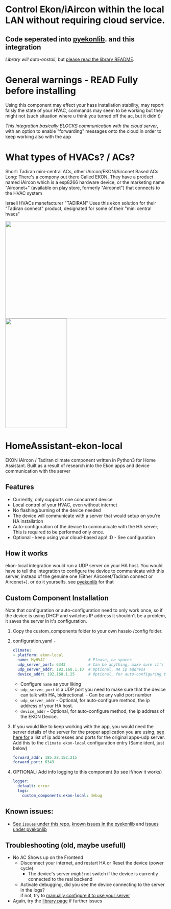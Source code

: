 # Control Ekon/iAircon within the local LAN without requiring cloud service.
## Code seperated into [pyekonlib](https://github.com/hllhll/pyekonlib). and this integration
*Library will auto-onstall*, but [please read the library README](https://github.com/hllhll/pyekonlib).
 
# General warnings - READ Fully before installing
Using this component may effect your hass installation stability, may report falsly the state of your HVAC, commands may seem to be working but they might not (such situation where u think you turned off the ac, but it didn't)

*This integration basically *BLOCKS* communication with the cloud server*, with an option to enable "forwarding" messages onto the cloud in order to keep working also with the app

# What types of HVACs? / ACs?
Short: Tadiran mini-central ACs, other iAircon/EKON/Airconet Based ACs
Long:
There's a compony out there Called EKON, They have a product named iAircon which is a esp8266 hardware device, or the marketing name 
"Airconet+" (available on play store, formerly "Airconet") that connects to the HVAC system

Israeli HVACs manefacturer "TADIRAN" Uses this ekon solution for their "Tadiran connect" product, designated for some of their "mini central hvacs"

<img src="https://g-rafa.co.il/wp-content/uploads/2017/06/tadiran1-e1498462193178-1024x609.jpg" width="512px" height="305px" />
<img src="https://lh3.googleusercontent.com/43-jwjJFMF1Q1ft6P7e6Su8wxygdrlRe1B5cY3o2dZAgACU-kYZ9Uql4cFVAuiGgdg=w1396-h686-rw" width="193px" height="343px" />

# HomeAssistant-ekon-local
EKON iAircon / Tadiran climate component written in Python3 for Home Assistant.
Built as a result of research into the Ekon apps and device communication with the server

## Features
- Currently, only supports one concurrent device
- Local control of your HVAC, even without internet
- No flashing/burning of the device needed
- The device will communicate with a server that would setup on you're HA installation
- Auto-configuration of the device to communicate with the HA server; This is required to be performed only once.
- Optional - keep using your cloud-based app! :D - See configuration

## How it works
ekon-local integration would run a UDP server on your HA host. You would have to tell the integration to configure
the device to communicate with this server, instead of the genuine one (Either Airconet/Tadiran connect or Airconet+). or do it yourselfs. see [pyekonlib](https://github.com/hllhll/pyekonlib) for that


## Custom Component Installation

Note that configuration or auto-configuration need to only work once, so if the device is using DHCP and switches IP address it shouldn't be a problem, it saves the server in it's configuration.

1. Copy the custom_components folder to your own hassio /config folder.
2. configuration.yaml - 
   ```yaml
   climate: 
   - platform: ekon-local
     name: MyHVAC                   # Please, no spaces
     udp_server_port: 6343          # Can be anything, make sure it's accessible
     udp_server_addr: 192.168.1.10  # Optional, HA ip address
     device_addr: 192.168.1.25      # Optional, for auto-configuring the device
   ```
   - Configure `name` as your liking
   - `udp_server_port` is a UDP port you need to make sure that the device can talk with HA, bidirectional. - Can be any valid port number
   - `udp_server_addr` - Optional, for auto-configure method, the ip address of your HA host.
   - `device_addr` - Optional, for auto-configure method, the ip address of the EKON Device.
3. If you would like to keep working with the app, you would need the server details of the server for the proper application you are using, [see here for](https://github.com/hllhll/HomeAssistant-EKON-iAircon/issues/19#issuecomment-713386325) a list of ip addresses and ports for the original apps-udp server. \
  Add this to the `climate ekon-local` configuration entry (Same ident, just below)
    ```yaml
    forward_addr: 185.28.152.215
    forward_port: 6343
    ```
3. OPTIONAL: Add info logging to this component (to see if/how it works)
  
   ```yaml
   logger:
     default: error
     logs:
       custom_components.ekon-local: debug
   ```
## Known issues:
- [See `issues` under this repo](https://github.com/hllhll/HomeAssistant-ekon-local/issues), [known issues in the pyekonlib](https://github.com/hllhll/pyekonlib/blob/master/README.md) and [issues under pyekonlib](https://github.com/hllhll/pyekonlib/issues)


## Troubleshooting (old, maybe usefull)
- No AC Shows up on the Frontend
  - Disconnect your internet, and restart HA or Reset the device (power cycle)
    - The device's server *might* not switch if the device is currently connected to the real backend
  - Activate debugging, did you see the device connecting to the server in the logs? \
    if not, try to [manually configure it to use your server](https://github.com/hllhll/pyekonlib/blob/master/README.md#configuring-the-device)
- Again, try the [library page](https://github.com/hllhll/pyekonlib/blob/master/README.md) if further issues

